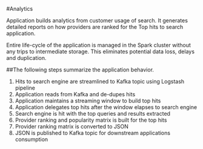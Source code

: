 #Analytics

Application builds analytics from customer usage of search. It generates detailed reports on how providers are ranked for the Top hits to search application.

Entire life-cycle of the application is managed in the Spark cluster without any trips to intermediate storage. This eliminates potential data loss, delays and duplication.

##The following steps summarize the application behavior.

1) Hits to search engine are streamlined to Kafka topic using Logstash pipeline
2) Application reads from Kafka and de-dupes hits
3) Application maintains a streaming window to build top hits
4) Application delegates top hits after the window elapses to search engine
5) Search engine is hit with the top queries and results extracted
6) Provider ranking and popularity matrix is built for the top hits
7) Provider ranking matrix is converted to JSON
8) JSON is published to Kafka topic for downstream applications consumption


